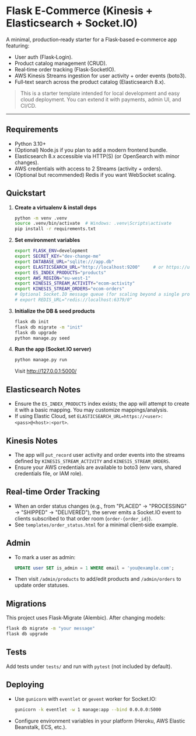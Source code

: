 # Flask E‑Commerce (Kinesis + Elasticsearch + Socket.IO)

A minimal, production‑ready starter for a Flask‑based e‑commerce app featuring:
- User auth (Flask‑Login).
- Product catalog management (CRUD).
- Real‑time order tracking (Flask‑SocketIO).
- AWS Kinesis Streams ingestion for user activity + order events (boto3).
- Full‑text search across the product catalog (Elasticsearch 8.x).

> This is a starter template intended for local development and easy cloud deployment. You can extend it with payments, admin UI, and CI/CD.

---

## Requirements

- Python 3.10+
- (Optional) Node.js if you plan to add a modern frontend bundle.
- Elasticsearch 8.x accessible via HTTP(S) (or OpenSearch with minor changes).
- AWS credentials with access to 2 Streams (activity + orders).
- (Optional but recommended) Redis if you want WebSocket scaling.

## Quickstart

1. **Create a virtualenv & install deps**
   ```bash
   python -m venv .venv
   source .venv/bin/activate  # Windows: .venv\Scripts\activate
   pip install -r requirements.txt
   ```

2. **Set environment variables**
   ```bash
   export FLASK_ENV=development
   export SECRET_KEY="dev-change-me"
   export DATABASE_URL="sqlite:///app.db"
   export ELASTICSEARCH_URL="http://localhost:9200"     # or https://user:pass@host:9200
   export ES_INDEX_PRODUCTS="products"
   export AWS_REGION="eu-west-1"
   export KINESIS_STREAM_ACTIVITY="ecom-activity"
   export KINESIS_STREAM_ORDERS="ecom-orders"
   # Optional Socket.IO message queue (for scaling beyond a single process)
   # export REDIS_URL="redis://localhost:6379/0"
   ```

3. **Initialize the DB & seed products**
   ```bash
   flask db init
   flask db migrate -m "init"
   flask db upgrade
   python manage.py seed
   ```

4. **Run the app (Socket.IO server)**
   ```bash
   python manage.py run
   ```
   Visit http://127.0.0.1:5000/

## Elasticsearch Notes

- Ensure the `ES_INDEX_PRODUCTS` index exists; the app will attempt to create it with a basic mapping. You may customize mappings/analysis.
- If using Elastic Cloud, set `ELASTICSEARCH_URL=https://<user>:<pass>@<host>:<port>`.

## Kinesis Notes

- The app will `put_record` user activity and order events into the streams defined by `KINESIS_STREAM_ACTIVITY` and `KINESIS_STREAM_ORDERS`.
- Ensure your AWS credentials are available to boto3 (env vars, shared credentials file, or IAM role).

## Real‑time Order Tracking

- When an order status changes (e.g., from "PLACED" → "PROCESSING" → "SHIPPED" → "DELIVERED"), the server emits a Socket.IO event to clients subscribed to that order room (`order-{order_id}`).
- See `templates/order_status.html` for a minimal client‑side example.

## Admin

- To mark a user as admin:
  ```sql
  UPDATE user SET is_admin = 1 WHERE email = 'you@example.com';
  ```
- Then visit `/admin/products` to add/edit products and `/admin/orders` to update order statuses.

## Migrations

This project uses Flask‑Migrate (Alembic). After changing models:
```bash
flask db migrate -m "your message"
flask db upgrade
```

## Tests

Add tests under `tests/` and run with `pytest` (not included by default).

## Deploying

- Use `gunicorn` with `eventlet` or `gevent` worker for Socket.IO:
  ```bash
  gunicorn -k eventlet -w 1 manage:app --bind 0.0.0.0:5000
  ```
- Configure environment variables in your platform (Heroku, AWS Elastic Beanstalk, ECS, etc.).
